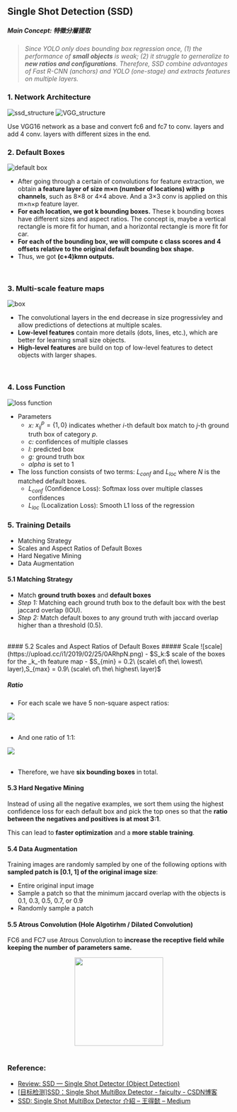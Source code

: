 ## Single Shot Detection (SSD)

##### Main Concept: 特徵分層提取
>_Since YOLO only does bounding box regression once, (1) the performance of **small objects** is weak; (2) it struggle to gerneralize to **new ratios and configurations**._
_Therefore, SSD combine advantages of Fast R-CNN (anchors) and YOLO (one-stage) and extracts features on multiple layers._


### 1. Network Architecture

![ssd_structure](https://upload.cc/i1/2019/02/25/iK91cM.png)
![VGG_structure](https://upload.cc/i1/2019/02/25/3e5XEa.png)
  
Use VGG16 network as a base and convert fc6 and fc7 to conv. layers and add 4 conv. layers with different sizes in the end.
<br/>

### 2. Default Boxes
![default box](https://upload.cc/i1/2019/02/25/InWMyb.jpg)
- After going through a certain of convolutions for feature extraction, we obtain **a feature layer of size m×n (number of locations) with p channels**, such as 8×8 or 4×4 above. And a 3×3 conv is applied on this m×n×p feature layer.
- **For each location, we got k bounding boxes.** These k bounding boxes have different sizes and aspect ratios. The concept is, maybe a vertical rectangle is more fit for human, and a horizontal rectangle is more fit for car.
- **For each of the bounding box, we will compute c class scores and 4 offsets relative to the original default bounding box shape.**
- Thus, we got **(c+4)kmn outputs.**
<br/>

### 3. Multi-scale feature maps
![box](https://upload.cc/i1/2019/02/25/3r4L1j.png)  
- The convolutional layers in the end decrease in size progressivley and allow predictions of detections at multiple scales.
- **Low-level features** contain more details (dots, lines, etc.), which are better for learning small size objects.
- **High-level features** are build on top of low-level features to detect objects with larger shapes.
<br/>

### 4. Loss Function
![loss function](https://upload.cc/i1/2019/02/25/mAnQvs.png)
- Parameters 
  *  _x:_ $x_{ij}^p = \lbrace 1,0 \rbrace$ indicates whether _i_-th default box match to _j_-th ground truth box of category _p_.
  *  _c:_ confidences of multiple classes
  *  _l:_ predicted box
  *  _g:_ ground truth box
  *  _alpha_ is set to 1
- The loss function consists of two terms: $L_{conf}$ and $L_{loc}$ where $N$ is the matched default boxes. 
  *  $L_{conf}$ (Confidence Loss): Softmax loss over multiple classes confidences
  *  $L_{loc}$ (Localization Loss): Smooth L1 loss of the regression



### 5. Training Details
- Matching Strategy
- Scales and Aspect Ratios of Default Boxes
- Hard Negative Mining
- Data Augmentation
#### 5.1 Matching Strategy
- Match **ground truth boxes** and **default boxes**
- _Step 1:_ Matching each ground truth box to the default box with the best jaccard overlap (IOU).
- _Step 2:_ Match default boxes to any ground truth with jaccard overlap higher than a threshold (0.5).
<br/>
#### 5.2 Scales and Aspect Ratios of Default Boxes
##### Scale
![scale](https://upload.cc/i1/2019/02/25/0ARhpN.png)
- $S_k:$ scale of the boxes for the _k_-th feature map
- $S_{min} = 0.2\ (scale\ of\ the\ lowest\ layer),S_{max} = 0.9\ (scale\ of\ the\ highest\ layer)$

##### Ratio
- For each scale we have 5 non-square aspect ratios:
<div align=left>  
<img src="https://upload.cc/i1/2019/02/25/pgaZnK.png">
</div>  
<br/>

- And one ratio of 1:1:
<div align=left>  
<img src="https://upload.cc/i1/2019/02/25/ok4IT9.png">
</div>
<br/>

- Therefore, we have **six bounding boxes** in total.

#### 5.3 Hard Negative Mining 
Instead of using all the negative examples, we sort them using the highest confidence loss for each default box and pick the top ones so that the **ratio between the negatives and positives is at most 3:1**.

This can lead to **faster optimization** and a **more stable training**.
<br/>

#### 5.4 Data Augmentation
Training images are randomly sampled by one of the following options with **sampled patch is [0.1, 1] of the original image size**:
- Entire original input image
- Sample a patch so that the minimum jaccard overlap with the objects is 0.1, 0.3, 0.5, 0.7, or 0.9
- Randomly sample a patch

#### 5.5 Atrous Convolution (Hole Algotirhm / Dilated Convolution)     
FC6 and FC7 use Atrous Convolution to **increase the receptive field while keeping the number of parameters same.**     
<div align=center>  
<img src="https://upload.cc/i1/2019/02/25/sfcxhQ.gif" height="200">
</div>  

<br/>



### Reference:
- [Review: SSD — Single Shot Detector (Object Detection)](https://towardsdatascience.com/review-ssd-single-shot-detector-object-detection-851a94607d11)
- [[目标检测]SSD：Single Shot MultiBox Detector - faiculty - CSDN博客](https://blog.csdn.net/neu_chenguangq/article/details/79057655)
- [SSD: Single Shot MultiBox Detector 介紹 – 王得懿 – Medium](https://medium.com/@bigwaterking01/ssd-single-shot-multibox-detector-%E4%BB%8B%E7%B4%B9-1fe95073c1a3)

